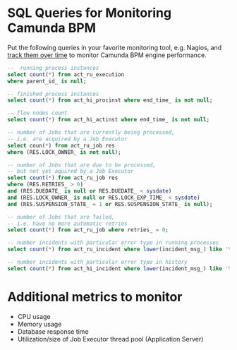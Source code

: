 # SQL Queries for Monitoring Camunda BPM

Put the following queries in your favorite monitoring tool, e.g. Nagios,
and [track them over time](http://docs.pnp4nagios.org/pnp-0.6/gallery/start)
to monitor Camunda BPM engine performance.

```sql
--  running process instances
select count(*) from act_ru_execution
where parent_id_ is null;

-- finished process instances
select count(*) from act_hi_procinst where end_time_ is not null;

-- flow nodes count
select count(*) from act_hi_actinst where end_time_ is not null;

-- number of Jobs that are currently being processed,
-- i.e. are acquired by a Job Executor
select coun(*) from act_ru_job res
where (RES.LOCK_OWNER_ is not null);

-- number of Jobs that are due to be processed,
-- but not yet aquired by a Job Executor
select count(*) from act_ru_job res
where (RES.RETRIES_ > 0)
and (RES.DUEDATE_ is null or RES.DUEDATE_ < sysdate)
and (RES.LOCK_OWNER_ is null or RES.LOCK_EXP_TIME_ < sysdate)
and (RES.SUSPENSION_STATE_ = 1 or RES.SUSPENSION_STATE_ is null);

-- number of Jobs that are failed,
-- i.e. have no more automatic retries
select count(*) from act_ru_job where retries_ = 0;

-- number incidents with particular error type in running processes
select count(*) from act_ru_incident where lower(incident_msg_) like '%deadlock%';

-- number incidents with particular error type in history
select count(*) from act_hi_incident where lower(incident_msg_) like '%deadlock%';
```

# Additional metrics to monitor

- CPU usage
- Memory usage
- Database response time
- Utilization/size of Job Executor thread pool (Application Server)
